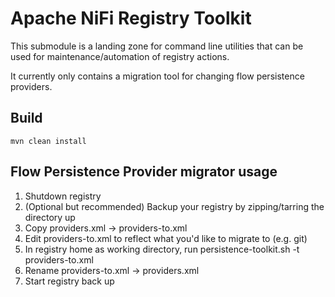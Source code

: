 <!--
  Licensed to the Apache Software Foundation (ASF) under one or more
  contributor license agreements.  See the NOTICE file distributed with
  this work for additional information regarding copyright ownership.
  The ASF licenses this file to You under the Apache License, Version 2.0
  (the "License"); you may not use this file except in compliance with
  the License.  You may obtain a copy of the License at
      http://www.apache.org/licenses/LICENSE-2.0
  Unless required by applicable law or agreed to in writing, software
  distributed under the License is distributed on an "AS IS" BASIS,
  WITHOUT WARRANTIES OR CONDITIONS OF ANY KIND, either express or implied.
  See the License for the specific language governing permissions and
  limitations under the License.
-->
# Apache NiFi Registry Toolkit

This submodule is a landing zone for command line utilities that can be used for maintenance/automation of registry actions.

It currently only contains a migration tool for changing flow persistence providers.

## Build

```
mvn clean install
```

## Flow Persistence Provider migrator usage

1. Shutdown registry
1. (Optional but recommended) Backup your registry by zipping/tarring the directory up
1. Copy providers.xml -> providers-to.xml
1. Edit providers-to.xml to reflect what you'd like to migrate to (e.g. git)
1. In registry home as working directory, run persistence-toolkit.sh -t providers-to.xml
1. Rename providers-to.xml -> providers.xml
1. Start registry back up